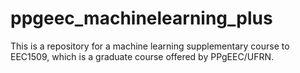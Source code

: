 # ppgeec_machinelearning_plus
This is a repository for a machine learning supplementary course to EEC1509, which is a graduate course offered by PPgEEC/UFRN.
